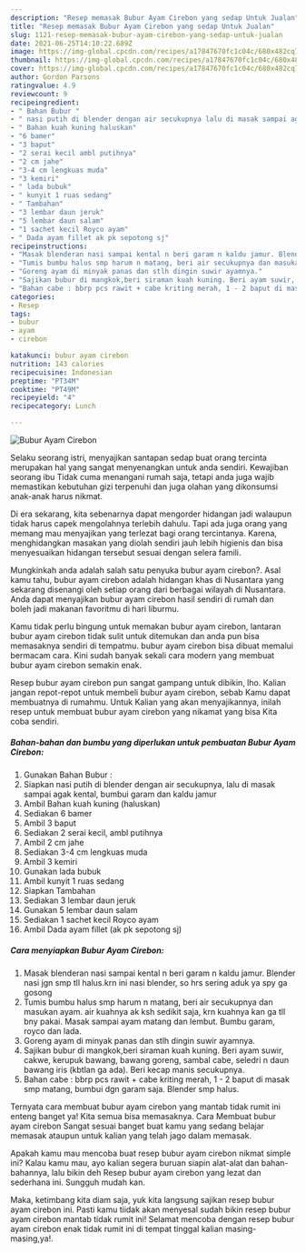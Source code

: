 ```yaml
---
description: "Resep memasak Bubur Ayam Cirebon yang sedap Untuk Jualan"
title: "Resep memasak Bubur Ayam Cirebon yang sedap Untuk Jualan"
slug: 1121-resep-memasak-bubur-ayam-cirebon-yang-sedap-untuk-jualan
date: 2021-06-25T14:10:22.689Z
image: https://img-global.cpcdn.com/recipes/a17847670fc1c04c/680x482cq70/bubur-ayam-cirebon-foto-resep-utama.jpg
thumbnail: https://img-global.cpcdn.com/recipes/a17847670fc1c04c/680x482cq70/bubur-ayam-cirebon-foto-resep-utama.jpg
cover: https://img-global.cpcdn.com/recipes/a17847670fc1c04c/680x482cq70/bubur-ayam-cirebon-foto-resep-utama.jpg
author: Gordon Parsons
ratingvalue: 4.9
reviewcount: 9
recipeingredient:
- " Bahan Bubur "
- " nasi putih di blender dengan air secukupnya lalu di masak sampai agak kental bumbui garam dan kaldu jamur"
- " Bahan kuah kuning haluskan"
- "6 bamer"
- "3 baput"
- "2 serai kecil ambl putihnya"
- "2 cm jahe"
- "3-4 cm lengkuas muda"
- "3 kemiri"
- " lada bubuk"
- " kunyit 1 ruas sedang"
- " Tambahan"
- "3 lembar daun jeruk"
- "5 lembar daun salam"
- "1 sachet kecil Royco ayam"
- " Dada ayam fillet ak pk sepotong sj"
recipeinstructions:
- "Masak blenderan nasi sampai kental n beri garam n kaldu jamur. Blender nasi jgn smp tll halus.krn ini nasi blender, so hrs sering aduk ya spy ga gosong"
- "Tumis bumbu halus smp harum n matang, beri air secukupnya dan masukan ayam. air kuahnya ak ksh sedikit saja, krn kuahnya kan ga tll bny pakai. Masak sampai ayam matang dan lembut. Bumbu garam, royco dan lada."
- "Goreng ayam di minyak panas dan stlh dingin suwir ayamnya."
- "Sajikan bubur di mangkok,beri siraman kuah kuning. Beri ayam suwir, cakwe, kerupuk bawang, bawang goreng, sambal cabe, seledri n daun bawang iris (kbtlan ga ada). Beri kecap manis secukupnya."
- "Bahan cabe : bbrp pcs rawit + cabe kriting merah, 1 - 2 baput di masak smp matang, bumbui dgn garam saja. Blender smp halus."
categories:
- Resep
tags:
- bubur
- ayam
- cirebon

katakunci: bubur ayam cirebon 
nutrition: 143 calories
recipecuisine: Indonesian
preptime: "PT34M"
cooktime: "PT49M"
recipeyield: "4"
recipecategory: Lunch

---
```



![Bubur Ayam Cirebon](https://img-global.cpcdn.com/recipes/a17847670fc1c04c/680x482cq70/bubur-ayam-cirebon-foto-resep-utama.jpg)

Selaku seorang istri, menyajikan santapan sedap buat orang tercinta merupakan hal yang sangat menyenangkan untuk anda sendiri. Kewajiban seorang ibu Tidak cuma menangani rumah saja, tetapi anda juga wajib memastikan kebutuhan gizi terpenuhi dan juga olahan yang dikonsumsi anak-anak harus nikmat.

Di era  sekarang, kita sebenarnya dapat mengorder hidangan jadi walaupun tidak harus capek mengolahnya terlebih dahulu. Tapi ada juga orang yang memang mau menyajikan yang terlezat bagi orang tercintanya. Karena, menghidangkan masakan yang diolah sendiri jauh lebih higienis dan bisa menyesuaikan hidangan tersebut sesuai dengan selera famili. 



Mungkinkah anda adalah salah satu penyuka bubur ayam cirebon?. Asal kamu tahu, bubur ayam cirebon adalah hidangan khas di Nusantara yang sekarang disenangi oleh setiap orang dari berbagai wilayah di Nusantara. Anda dapat menyajikan bubur ayam cirebon hasil sendiri di rumah dan boleh jadi makanan favoritmu di hari liburmu.

Kamu tidak perlu bingung untuk memakan bubur ayam cirebon, lantaran bubur ayam cirebon tidak sulit untuk ditemukan dan anda pun bisa memasaknya sendiri di tempatmu. bubur ayam cirebon bisa dibuat memalui bermacam cara. Kini sudah banyak sekali cara modern yang membuat bubur ayam cirebon semakin enak.

Resep bubur ayam cirebon pun sangat gampang untuk dibikin, lho. Kalian jangan repot-repot untuk membeli bubur ayam cirebon, sebab Kamu dapat membuatnya di rumahmu. Untuk Kalian yang akan menyajikannya, inilah resep untuk membuat bubur ayam cirebon yang nikamat yang bisa Kita coba sendiri.

<!--inarticleads1-->

##### Bahan-bahan dan bumbu yang diperlukan untuk pembuatan Bubur Ayam Cirebon:

1. Gunakan  Bahan Bubur :
1. Siapkan  nasi putih di blender dengan air secukupnya, lalu di masak sampai agak kental, bumbui garam dan kaldu jamur
1. Ambil  Bahan kuah kuning (haluskan)
1. Sediakan 6 bamer
1. Ambil 3 baput
1. Sediakan 2 serai kecil, ambl putihnya
1. Ambil 2 cm jahe
1. Sediakan 3-4 cm lengkuas muda
1. Ambil 3 kemiri
1. Gunakan  lada bubuk
1. Ambil  kunyit 1 ruas sedang
1. Siapkan  Tambahan
1. Sediakan 3 lembar daun jeruk
1. Gunakan 5 lembar daun salam
1. Sediakan 1 sachet kecil Royco ayam
1. Ambil  Dada ayam fillet (ak pk sepotong sj)




<!--inarticleads2-->

##### Cara menyiapkan Bubur Ayam Cirebon:

1. Masak blenderan nasi sampai kental n beri garam n kaldu jamur. Blender nasi jgn smp tll halus.krn ini nasi blender, so hrs sering aduk ya spy ga gosong
1. Tumis bumbu halus smp harum n matang, beri air secukupnya dan masukan ayam. air kuahnya ak ksh sedikit saja, krn kuahnya kan ga tll bny pakai. Masak sampai ayam matang dan lembut. Bumbu garam, royco dan lada.
1. Goreng ayam di minyak panas dan stlh dingin suwir ayamnya.
1. Sajikan bubur di mangkok,beri siraman kuah kuning. Beri ayam suwir, cakwe, kerupuk bawang, bawang goreng, sambal cabe, seledri n daun bawang iris (kbtlan ga ada). Beri kecap manis secukupnya.
1. Bahan cabe : bbrp pcs rawit + cabe kriting merah, 1 - 2 baput di masak smp matang, bumbui dgn garam saja. Blender smp halus.




Ternyata cara membuat bubur ayam cirebon yang mantab tidak rumit ini enteng banget ya! Kita semua bisa memasaknya. Cara Membuat bubur ayam cirebon Sangat sesuai banget buat kamu yang sedang belajar memasak ataupun untuk kalian yang telah jago dalam memasak.

Apakah kamu mau mencoba buat resep bubur ayam cirebon nikmat simple ini? Kalau kamu mau, ayo kalian segera buruan siapin alat-alat dan bahan-bahannya, lalu bikin deh Resep bubur ayam cirebon yang lezat dan sederhana ini. Sungguh mudah kan. 

Maka, ketimbang kita diam saja, yuk kita langsung sajikan resep bubur ayam cirebon ini. Pasti kamu tiidak akan menyesal sudah bikin resep bubur ayam cirebon mantab tidak rumit ini! Selamat mencoba dengan resep bubur ayam cirebon enak tidak rumit ini di tempat tinggal kalian masing-masing,ya!.

